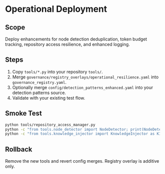 # Operational Deployment

## Scope
Deploy enhancements for node detection deduplication, token budget tracking, repository access resilience, and enhanced logging.

## Steps
1. Copy `tools/*.py` into your repository `tools/`.
2. Merge `governance/registry_overlays/operational_resilience.yaml` into `governance_registry.yaml`.
3. Optionally merge `config/detection_patterns_enhanced.yaml` into your detection patterns source.
4. Validate with your existing test flow.

## Smoke Test
```bash
python tools/repository_access_manager.py
python -c "from tools.node_detector import NodeDetector; print(NodeDetector().detect_nodes('NextJS app router with React'))"
python -c "from tools.knowledge_injector import KnowledgeInjector as KI; print(KI()._assemble_handoff_context('x','y','ChatGPT',['project.coding.web_development.react.nextjs'])['token_budget'])"
```

## Rollback
Remove the new tools and revert config merges. Registry overlay is additive only.
